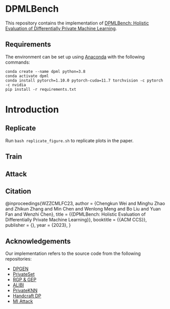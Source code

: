 # DPMLBench
This repository contains the implementation of [DPMLBench: Holistic Evaluation of Differentially Private Machine Learning](https://arxiv.org/abs/2305.05900).

## Requirements
The environment can be set up using [Anaconda](https://www.anaconda.com/download/) with the following commands:

```
conda create --name dpml python=3.8
conda activate dpml
conda install pytorch=1.10.0 pytorch-cuda=11.7 torchvision -c pytorch -c nvidia
pip install -r requirements.txt
```
# Introduction


## Replicate

Run `bash replicate_figure.sh` to replicate plots in the paper.

## Train

## Attack

## Citation

 @inproceedings{WZZCMLFC23,
    author = {Chengkun Wei and Minghu Zhao and Zhikun Zhang and Min Chen and Wenlong Meng and Bo Liu and Yuan Fan and Wenzhi Chen},
    title = {{DPMLBench: Holistic Evaluation of Differentially Private Machine Learning}},
    booktitle = {{ACM CCS}},
    publisher = {},
    year = {2023},
}

## Acknowledgements
Our implementation refers to the source code from the following repositories:
- [DPGEN](https://github.com/tkarras/progressive_growing_of_gans)
- [PrivateSet](https://github.com/DingfanChen/Private-Set)
- [RGP & GEP](https://github.com/jeremy43/Private_kNN)
- [ALIBI](https://github.com/facebookresearch/label_dp_antipodes)
- [PrivateKNN](https://github.com/jeremy43/Private_kNN)
- [Handcraft DP](https://github.com/ftramer/Handcrafted-DP)
- [MI Attack](https://github.com/liuyugeng/ML-Doctor)


